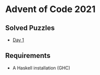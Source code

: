 # Advent of Code 2021

## Solved Puzzles
- [Day 1](01/aoc2021-day01.md)

## Requirements
- A Haskell installation (GHC)
